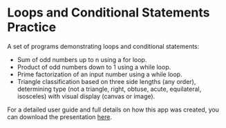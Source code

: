 # Loops and Conditional Statements Practice

A set of programs demonstrating loops and conditional statements:  
- Sum of odd numbers up to n using a for loop.  
- Product of odd numbers down to 1 using a while loop.  
- Prime factorization of an input number using a while loop.  
- Triangle classification based on three side lengths (any order), determining type (not a triangle, right, obtuse, acute, equilateral, isosceles) with visual display (canvas or image).  

For a detailed user guide and full details on how this app was created, you can download the presentation [here](https://docs.google.com/presentation/d/13cHC5IwUZ_k6gjRIIN7aNuY5lGLbpEBb/edit?usp=sharing&ouid=106845970055083441260&rtpof=true&sd=true).

